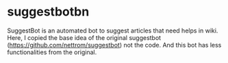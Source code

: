 # suggestbotbn
SuggestBot is an automated bot to suggest articles that need helps in wiki. Here, I copied the base idea of the original suggestbot (https://github.com/nettrom/suggestbot) not the code. And this bot has less functionalities from the original.
